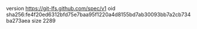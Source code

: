 version https://git-lfs.github.com/spec/v1
oid sha256:fe4f20ed6312bfd75e7baa95f1220a4d8155bd7ab30093bb7a2cb734ba273aea
size 2289

